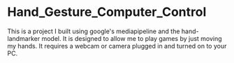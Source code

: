 # Hand_Gesture_Computer_Control
This is a project I built using google's mediapipeline and the hand-landmarker model. It is designed to allow me to play games by just moving my hands. It requires a webcam or camera plugged in and turned on to your PC.
